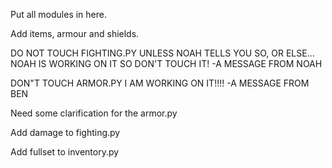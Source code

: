 Put all modules in here.

Add items, armour and shields.

DO NOT TOUCH FIGHTING.PY UNLESS NOAH TELLS YOU SO, OR ELSE... NOAH IS WORKING ON IT SO DON'T TOUCH IT! -A MESSAGE FROM NOAH

DON"T TOUCH ARMOR.PY I AM WORKING ON IT!!!! -A MESSAGE FROM BEN

Need some clarification for the armor.py

Add damage to fighting.py

Add fullset to inventory.py
